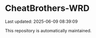 # CheatBrothers-WRD

Last updated: 2025-06-09 08:39:09

This repository is automatically maintained.
